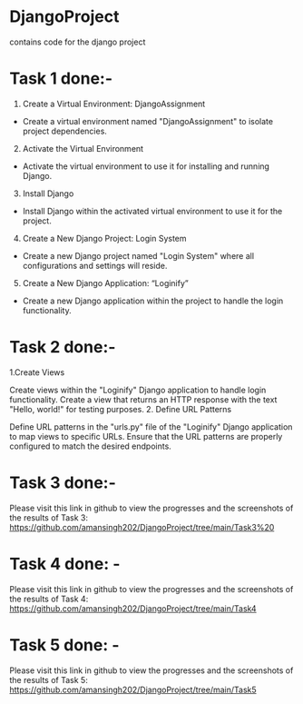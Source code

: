 # DjangoProject
contains code for the django project

# Task 1 done:-
1. Create a Virtual Environment: DjangoAssignment
- Create a virtual environment named "DjangoAssignment" to
isolate project dependencies.
2. Activate the Virtual Environment
- Activate the virtual environment to use it for installing and
running Django.
3. Install Django
- Install Django within the activated virtual environment to use it
for the project.
4. Create a New Django Project: Login System
- Create a new Django project named "Login System" where all
configurations and settings will reside.
5. Create a New Django Application: “Loginify”
- Create a new Django application within the project to handle
the login functionality.



# Task 2 done:- 
1.Create Views

Create views within the "Loginify" Django application to handle
login functionality.
Create a view that returns an HTTP response with the text
"Hello, world!" for testing purposes.
2. Define URL Patterns

Define URL patterns in the "urls.py" file of the "Loginify" Django
application to map views to specific URLs.
Ensure that the URL patterns are properly configured to match
the desired endpoints.


# Task 3 done:- 

Please visit this link in github to view the progresses and the screenshots of the results of Task 3: https://github.com/amansingh202/DjangoProject/tree/main/Task3%20

# Task 4 done: -

Please visit this link in github to view the progresses and the screenshots of the results of Task 4: https://github.com/amansingh202/DjangoProject/tree/main/Task4

# Task 5 done: -

Please visit this link in github to view the progresses and the screenshots of the results of Task 5: https://github.com/amansingh202/DjangoProject/tree/main/Task5





